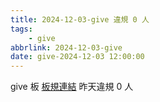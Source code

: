 ```yaml
---
title: 2024-12-03-give 違規 0 人
tags:
    - give
abbrlink: 2024-12-03-give
date: give-2024-12-03 12:00:00
---
```

give 板 [板規連結](https://www.ptt.cc/bbs/give/M.1612495900.A.C32.html)
昨天違規 0 人
